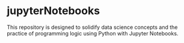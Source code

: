 # jupyterNotebooks
 This repository is designed to solidify data science concepts and the practice of programming logic using Python with Jupyter Notebooks.
